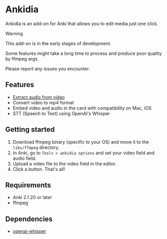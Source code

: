# Ankidia

Ankidia is an add-on for Anki that allows you to edit media just one click.

> [!WARNING]
> This add-on is in the early stages of development.
>
> Some features might take a long time to process and produce poor quality by ffmpeg args.
>
> Please report any issues you encounter.

## Features

* [Extract audio from video](./resources/demo_extract_audio.gif)
* Convert video to mp4 format
* Embed video and audio in the card with compatibility on Mac, iOS
* STT (Speech to Text) using OpenAI's Whisper

## Getting started

1. Download ffmpeg binary (specific to your OS) and move it to the `libs/ffmpeg` directory.
2. In Anki, go to `Tools > ankidia options` and set your video field and audio field.
3. Upload a video file to the video field in the editor.
4. Click a button. That's all!

## Requirements

* Anki 2.1.20 or later
* ffmpeg

## Dependencies

* [openai-whisper](https://github.com/openai/whisper)

